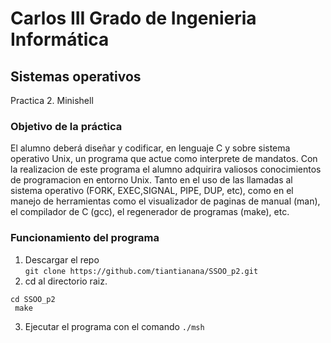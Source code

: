 # Carlos III Grado de Ingenieria Informática
## Sistemas operativos
Practica 2. Minishell

### Objetivo de la práctica
El alumno deberá diseñar y codificar, en lenguaje C y sobre sistema operativo Unix, un programa que actue como interprete de mandatos.
Con la realizacion de este programa el alumno adquirira valiosos conocimientos de programacion en entorno Unix. Tanto en el uso de las llamadas al sistema operativo (FORK, EXEC,SIGNAL, PIPE, DUP, etc), como en el manejo de herramientas como el visualizador de paginas de manual (man), el compilador de C (gcc), el regenerador de programas (make), etc.

### Funcionamiento del programa
1. Descargar el repo <br/>
```git clone https://github.com/tiantianana/SSOO_p2.git```
2. cd al directorio raiz. <br/>
```
cd SSOO_p2
 make
```
3. Ejecutar el programa con el comando `./msh`
